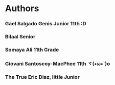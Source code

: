 # Authors
### Gael Salgado Genis Junior 11th :D
### Bilaal Senior
### Somaya Ali 11th Grade
### Giovani Santoscoy-MacPhee 11th ヾ(•ω•`)o
### The True Eric Diaz, little Junior
